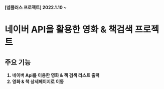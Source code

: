 <b>[넵플러스 프로젝트] 2022.1.10 ~ 


<h1> 네이버 API을 활용한 영화 & 책검색 프로젝트 </h1>
  
  ## 주요 기능 
  1. 네이버 Api를 이용한 영화 & 책 검색 리스트 출력
  2. 영화 & 책 상세페이지로 이동
  

